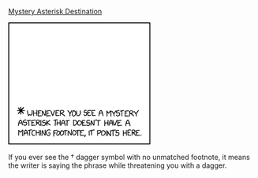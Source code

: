 [Mystery Asterisk Destination](https://xkcd.com/2708)

![Mystery Asterisk Destination](./random_comic.png)

If you ever see the † dagger symbol with no unmatched footnote, it means the writer is saying the phrase while threatening you with a dagger.

